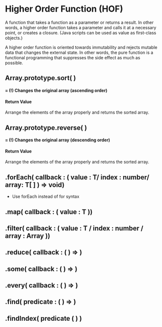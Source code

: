 # Higher Order Function \(HOF\)

A function that takes a function as a parameter or returns a result. In other words, a higher order function takes a parameter and calls it at a necessary point, or creates a closure. \(Java scripts can be used as value as first-class objects.\)

A higher order function is oriented towards immutability and rejects mutable data that changes the external state. In other words, the pure function is a functional programming that suppresses the side effect as much as possible.

## Array.prototype.sort\( \)

#### = \(!\) Changes the original array \(ascending order\)



#### Return Value

Arrange the elements of the array properly and returns the sorted array.

## Array.prototype.reverse\( \)

#### = \(!\) Changes the original array \(descending order\)



#### Return Value

Arrange the elements of the array properly and returns the sorted array.

## .forEach\( callback : \( value : T/ index : number/ array: T\[ \] \) =&gt; void\)

* Use forEach instead of for syntax

## .map\( callback : \( value : T \)\)

## .filter\( callback : \( value : T / index : number / array : Array \)\)

## .reduce\( callback : \( \) =&gt; \)

## .some\( callback : \( \) =&gt; \)

## .every\( callback : \( \) =&gt; \)

## .find\( predicate : \( \) =&gt; \)

## .findIndex\( predicate \( \) \)

